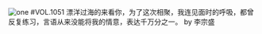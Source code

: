 ![one](http://image.wufazhuce.com/Ftw3HTC_R69mILdhVwtAPX7lwPbA)
#VOL.1051
漂洋过海的来看你，为了这次相聚，我连见面时的呼吸，都曾反复练习，言语从来没能将我的情意，表达千万分之一。 by 李宗盛
